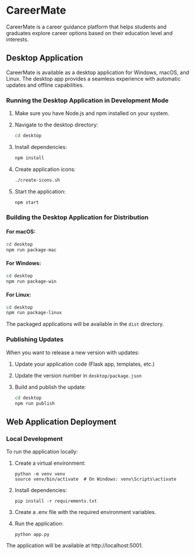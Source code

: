 # CareerMate

CareerMate is a career guidance platform that helps students and graduates explore career options based on their education level and interests.

## Desktop Application

CareerMate is available as a desktop application for Windows, macOS, and Linux. The desktop app provides a seamless experience with automatic updates and offline capabilities.

### Running the Desktop Application in Development Mode

1. Make sure you have Node.js and npm installed on your system.

2. Navigate to the desktop directory:
   ```bash
   cd desktop
   ```

3. Install dependencies:
   ```bash
   npm install
   ```

4. Create application icons:
   ```bash
   ./create-icons.sh
   ```

5. Start the application:
   ```bash
   npm start
   ```

### Building the Desktop Application for Distribution

#### For macOS:
```bash
cd desktop
npm run package-mac
```

#### For Windows:
```bash
cd desktop
npm run package-win
```

#### For Linux:
```bash
cd desktop
npm run package-linux
```

The packaged applications will be available in the `dist` directory.

### Publishing Updates

When you want to release a new version with updates:

1. Update your application code (Flask app, templates, etc.)

2. Update the version number in `desktop/package.json`

3. Build and publish the update:
   ```bash
   cd desktop
   npm run publish
   ```

## Web Application Deployment

### Local Development

To run the application locally:

1. Create a virtual environment:
   ```
   python -m venv venv
   source venv/bin/activate  # On Windows: venv\Scripts\activate
   ```

2. Install dependencies:
   ```
   pip install -r requirements.txt
   ```

3. Create a .env file with the required environment variables.

4. Run the application:
   ```
   python app.py
   ```

The application will be available at http://localhost:5001.